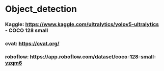 # Object_detection

### Kaggle:  https://www.kaggle.com/ultralytics/yolov5-ultralytics - COCO 128 small

### cvat: https://cvat.org/

### roboflow: https://app.roboflow.com/dataset/coco-128-small-yzqm6

###
